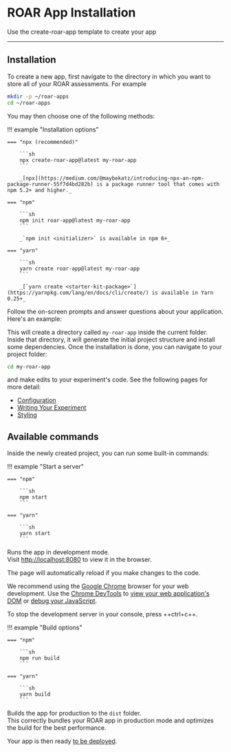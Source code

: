 # ROAR App Installation

Use the create-roar-app template to create your app

---

## Installation

To create a new app, first navigate to the directory in which you want to store all of your ROAR assessments. For example

```sh
mkdir -p ~/roar-apps
cd ~/roar-apps
```

You may then choose one of the following methods:

!!! example "Installation options"

    === "npx (recommended)"

        ```sh
        npx create-roar-app@latest my-roar-app
        ```

        _[npx](https://medium.com/@maybekatz/introducing-npx-an-npm-package-runner-55f7d4bd282b) is a package runner tool that comes with npm 5.2+ and higher._

    === "npm"

        ```sh
        npm init roar-app@latest my-roar-app
        ```

        _`npm init <initializer>` is available in npm 6+_

    === "yarn"

        ```sh
        yarn create roar-app@latest my-roar-app
        ```

        _[`yarn create <starter-kit-package>`](https://yarnpkg.com/lang/en/docs/cli/create/) is available in Yarn 0.25+_

Follow the on-screen prompts and answer questions about your application. Here's an example:

<!-- markdownlint-disable MD033 -->
<script id="asciicast-ww6nV9rc3xaPings0XGLlQO46" src="https://asciinema.org/a/ww6nV9rc3xaPings0XGLlQO46.js" async></script>

This will create a directory called `my-roar-app` inside the current folder.<br>
Inside that directory, it will generate the initial project structure and install some  dependencies. Once the installation is done, you can navigate to your project folder:

```sh
cd my-roar-app
```

and make edits to your experiment's code. See the following pages for more detail:

- [Configuration](configuration.md)
- [Writing Your Experiment](writing-your-experiment.md)
- [Styling](styling.md)

## Available commands

Inside the newly created project, you can run some built-in commands:

!!! example "Start a server"

    === "npm"

        ```sh
        npm start
        ```

    === "yarn"

        ```sh
        yarn start
        ```

Runs the app in development mode.<br>
Visit [http://localhost:8080](http://localhost:8080) to view it in the browser.

The page will automatically reload if you make changes to the code.

We recommend using the [Google Chrome](https://www.google.com/chrome/) browser
for your web development. Use the [Chrome DevTools](https://developer.chrome.com/docs/devtools/open/) to [view your web application's DOM](https://developer.chrome.com/docs/devtools/dom/) or [debug your JavaScript](https://developer.chrome.com/docs/devtools/javascript/).

To stop the development server in your console, press ++ctrl+c++.

!!! example "Build options"

    === "npm"

        ```sh
        npm run build
        ```

    === "yarn"

        ```sh
        yarn build
        ```

Builds the app for production to the `dist` folder.<br>
This correctly bundles your ROAR app in production mode and optimizes the build for the best performance.

Your app is then ready [to be deployed](deploying-your-experiment.md).

